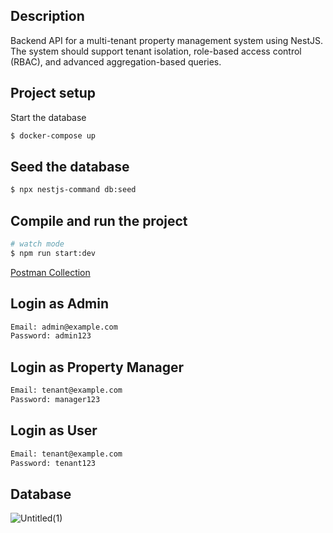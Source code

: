 ## Description

Backend API for a multi-tenant property management system using NestJS. The system should support tenant isolation, role-based access control (RBAC), and advanced aggregation-based queries.

## Project setup

Start the database

```bash
$ docker-compose up
```

## Seed the database

```bash
$ npx nestjs-command db:seed
```

## Compile and run the project

```bash
# watch mode
$ npm run start:dev
```

[Postman Collection](https://www.postman.com/chrisdadev13/my-workspace)

## Login as Admin
```bash
Email: admin@example.com
Password: admin123
```

## Login as Property Manager
```bash
Email: tenant@example.com
Password: manager123
```     

## Login as User
```bash
Email: tenant@example.com
Password: tenant123
```

## Database

![Untitled(1)](https://github.com/user-attachments/assets/ec10bc5b-bb96-4a3f-8514-c6d868543f25)
